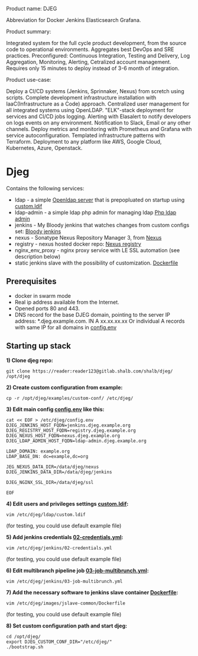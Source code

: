 Product name: DJEG

Abbreviation for Docker Jenkins Elasticsearch Grafana.

Product summary:

Integrated system for the full cycle product development, from the source code to operational environments.
Aggregates best DevOps and SRE practices.
Preconfigured: Continuous Integration, Testing and Delivery, Log Aggregation,
Monitoring, Alerting, Cetralized account management.
Requires only 15 minutes to deploy instead of 3-6 month of integration.

Product use-case:

Deploy a CI/CD systems (Jenkins, Sprinnaker, Nexus) from scretch using scripts.
Complete development infrastructure installation with IaaC(Infrastructure as a Code) approach.
Centralized user management for all integrated systems using OpenLDAP.
"ELK"-stack deployment for services and CI/CD jobs logging. 
Alerting with Elasalert to notify developers on logs events on any environment.
Notification to Slack, Email or any other channels.
Deploy metrics and monitoring with Prometheus and Grafana with service autoconfiguration.
Templated infrastructure patterns with Terraform.
Deployment to any platform like AWS, Google Cloud, Kubernetes, Azure, Openstack.

# Djeg

Contains the following services:
* ldap - a simple [Openldap server](https://github.com/osixia/docker-openldap) that is prepopluated on startup using [custom.ldif](examples/custom-conf/ldap/custom.ldif)
* ldap-admin - a simple ldap php admin for managing ldap [Php ldap admin](https://github.com/osixia/docker-phpLDAPadmin)
* jenkins - My Bloody jenkins that watches changes from custom configs set: [Bloody jenkins](https://github.com/odavid/my-bloody-jenkins)
* nexus - Sonatype Nexus Repository Manager 3, from [Nexus](https://hub.docker.com/r/sonatype/nexus3/)
* registry - nexus hosted docker repo: [Nexus registry](https://help.sonatype.com/repomanager3/private-registry-for-docker)
* nginx_env_proxy - nginx proxy service with LE SSL automation (see description below)
* static jenkins slave with the possibility of customization. [Dockerfile](examples/custom-conf/images/jslave-common/Dockerfile)

## Prerequisites
* docker in swarm mode
* Real ip address available from the Internet.
* Opened ports 80 and 443.
* DNS record for the base DJEG domain, pointing to the server IP address:
  *.djeg.example.com. IN A xx.xx.xx.xx
  Or individual A records with same IP for all domains in [config.env](examples/custom-conf/config.env)

## Starting up stack

**1) Clone djeg repo:**
```shell
git clone https://reader:reader123@gitlab.shalb.com/shalb/djeg/ /opt/djeg
```

**2) Create custom configuration from example:**
```shell
cp -r /opt/djeg/examples/custom-conf/ /etc/djeg/
```

**3) Edit main config [config.env](examples/custom-conf/config.env) like this:**
```shell
cat << EOF > /etc/djeg/config.env
DJEG_JENKINS_HOST_FQDN=jenkins.djeg.example.org
DJEG_REGISTRY_HOST_FQDN=registry.djeg.example.org
DJEG_NEXUS_HOST_FQDN=nexus.djeg.example.org
DJEG_LDAP_ADMIN_HOST_FQDN=ldap-admin.djeg.example.org

LDAP_DOMAIN: example.org
LDAP_BASE_DN: dc=example,dc=org

JEG_NEXUS_DATA_DIR=/data/djeg/nexus
DJEG_JENKINS_DATA_DIR=/data/djeg/jenkins

DJEG_NGINX_SSL_DIR=/data/djeg/ssl

EOF
```

**4) Edit users and privileges settings [custom.ldif](examples/custom-conf/ldap/custom.ldif):**
```shell
vim /etc/djeg/ldap/custom.ldif
```
(for testing, you could use default example file)

**5) Add jenkins credentials [02-credentials.yml](examples/custom-conf/jenkins/02-credentials.yml):**
```shell
vim /etc/djeg/jenkins/02-credentials.yml
```
(for testing, you could use default example file)

**6) Edit multibranch pipeline job [03-job-multibrunch.yml](examples/custom-conf/jenkins/03-job-multibrunch.yml):**
```shell
vim /etc/djeg/jenkins/03-job-multibrunch.yml
```

**7) Add the necessary software to jenkins slave container [Dockerfile](examples/custom-conf/images/jslave-common/Dockerfile):**
```shell
vim /etc/djeg/images/jslave-common/Dockerfile
```
(for testing, you could use default example file)

**8) Set custom configuration path and start djeg:**
```shell
cd /opt/djeg/
export DJEG_CUSTOM_CONF_DIR="/etc/djeg/"
./bootstrap.sh
```
